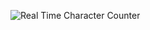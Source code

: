 ![Real Time Character Counter](https://github.com/user-attachments/assets/90f817ba-b904-49f9-9683-cba04969aad4)


